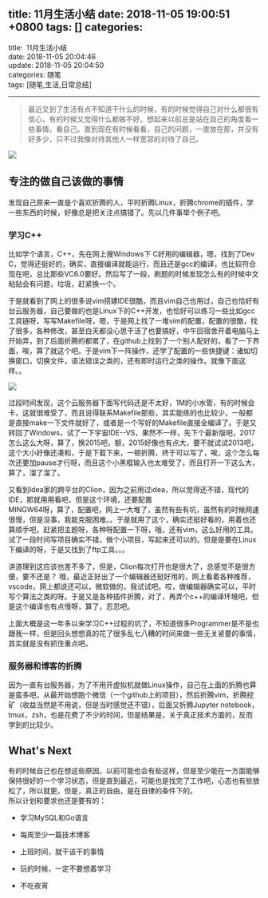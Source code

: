 
title: 11月生活小结
date: 2018-11-05 19:00:51 +0800
tags: []
categories: 
---
title:  11月生活小结<br />date: 2018-11-05 20:04:46<br />update: 2018-11-05 20:04:50<br />categories: 随笔<br />tags: [随笔,生活,日常总结]

---

> 最近又到了生活有点不知道干什么的时候，有的时候觉得自己对什么都很有信心，有的时候又觉得什么都做不好。想起来以前总是站在自己的角度看一些事情，看自己。直到现在有时候看看，自己的问题，一直放在那，并没有好多少，只不过我像对待其他人一样宽容的对待了自己。


![](https://cdn.nlark.com/yuque/0/2018/png/187932/1541420058802-2a13e83c-eb31-4adb-9ce0-5b8443a9ff3b.png#width=596)
<a name="b8zftw"></a>
## [](#b8zftw)专注的做自己该做的事情
发现自己原来一直是个喜欢折腾的人，平时折腾Linux，折腾chrome的插件，学一些东西的时候，好像总是把关注点搞错了。先以几件事举个例子吧。 
<a name="g7awld"></a>
### [](#g7awld)学习C++
比如学个语言，C++，先在网上搜Windows下 C好用的编辑器，嗯，找到了Dev C，觉得还挺好的，确实，直接编译就能运行，而且还是gcc的编译，也比较符合现在吧，总比那些VC6.0要好。然后写了一段，刷题的时候发现怎么有的时候中文粘贴会有问题，垃圾，赶紧换一个。  

于是就看到了网上的很多说vim搭建IDE很酷，而且vim自己也用过，自己也恰好有台云服务器，自己要做的也是Linux下的C++开发，也恰好可以练习一些比如gcc工具链呀，写写Makefile呀，嗯，于是网上找了一堆vim的配置，配置的很酷，找了很多，各种修改，甚至白天都没心思干活了也要搞好，中午回宿舍开着电脑马上开始弄，到了后面折腾的都累了，在github上找到了一个别人配好的，看了一下界面，唉，算了就这个吧。于是vim下一阵操作，还学了配置的一些快捷键：诸如切换窗口，切换文件，语法错误之类的，还有即时运行之类的操作。就像下面这样。。

![](https://cdn.nlark.com/yuque/0/2018/png/187932/1541417270624-4fa02e68-1d4c-4852-8be2-24498600aff1.png#width=504)

过段时间发现，这个云服务器下面写代码还是不太好，1M的小水管，有的时候会卡，这就很难受了，而且说得联系Makefile那些，其实能练的也比较少，一般都是直接make一下文件就好了，或者是一个写好的Makefile直接全编译了。于是又转回了Windows，试了一下宇宙IDE--VS，果然不一样，先下个最新版吧，2017怎么这么大呀，算了，换2015吧，额，2015好像也有点大，要不就试试2013吧，这个大小好像还凑和，于是下载下来，一顿折腾，终于可以写了，唉，这个怎么每次还要加pause才行呀，而且这个小黑框输入也太难受了，而且打开一下这么大，算了，溜了溜了。

又看到Idea家的跨平台的Clion，因为之前用过idea，所以觉得还不错，现代的IDE，那就用用看吧，但是这个环境，还要配置<br />MINGW64呀，算了，配置吧，网上一大堆了，虽然有些有坑，虽然有的时候网速很慢，但是没事，我能克服困难。。于是就用了这个，确实还挺好看的，用着也还算顺手吧，赶紧把主题呀，各种呀配置一下呀，哦，还有vim，这么好用的工具。试了一段时间写项目确实不错，做个小项目，写起来还可以的。但是是要在Linux下编译的呀，于是又找到了ftp工具。。。

讲道理到这应该也差不多了，但是，Clion每次打开也是很大了，总感觉不是很方便，要不还是？ 哦，最近正好出了一个编辑器还挺好用的，网上看着各种推荐，vscode，网上都说还可以，微软做的，我试试吧。哎，做编辑器确实可以，平时写个算法之类的呀。于是又是各种插件折腾，对了，再弄个c++的编译环境吧，但是这个编译也有点慢呀，算了，忍忍吧。

上面大概是这一年多以来学习C++过程的坑了，不知道很多Programmer是不是也跟我一样，但是回头想想真的花了很多乱七八糟的时间来做一些无关紧要的事情，其实就是没有抓住重点吧。

<a name="drb7hh"></a>
### [](#drb7hh)服务器和博客的折腾
因为一直有台服务器，为了不用开虚拟机就做Linux操作，自己在上面的折腾也算是蛮多吧，从最开始想跑个微信（一个github上的项目），然后折腾vim，折腾挖矿（收益当然是不用说，但是当时感觉还不错），后面又折腾Jupyter notebook，tmux，zsh，也是花费了不少的时间，但是结果是，关于真正技术方面的，反而学到的比较少。

<a name="h5c2dp"></a>
## [](#h5c2dp)What's Next
有的时候自己也在想这些原因，以前可能也会有些这样，但是至少能在一方面能够保持很好的一个学习状态，但是直到最近，可能也是找完了工作吧，心态也有些放松了，所以就更。但是，真正的自由，是在自律的条件下的。<br />所以计划和要求也还是要有的：

- 学习MySQL和Go语言

- 每周至少一篇技术博客

- 上班时间，就干该干的事情

- 玩的时候，一定不要想着学习

- 不吃夜宵



